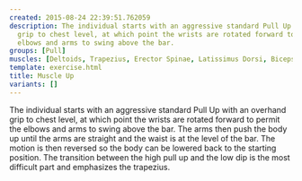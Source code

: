 ```yaml
---
created: 2015-08-24 22:39:51.762059
description: The individual starts with an aggressive standard Pull Up with an overhand
  grip to chest level, at which point the wrists are rotated forward to permit the
  elbows and arms to swing above the bar.
groups: [Pull]
muscles: [Deltoids, Trapezius, Erector Spinae, Latissimus Dorsi, Biceps, Brachialis]
template: exercise.html
title: Muscle Up
variants: []
---
```

The individual starts with an aggressive standard Pull Up with an overhand grip to chest level, at which point the wrists are rotated forward to permit the elbows and arms to swing above the bar. The arms then push the body up until the arms are straight and the waist is at the level of the bar. The motion is then reversed so the body can be lowered back to the starting position. The transition between the high pull up and the low dip is the most difficult part and emphasizes the trapezius.